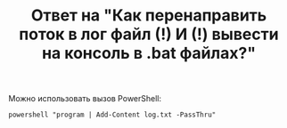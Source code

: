 ﻿---
title: "Ответ на \"Как перенаправить поток в лог файл (!) И (!) вывести на консоль в .bat файлах?\""
se.owner.user_id: 240512
se.owner.display_name: "MSDN.WhiteKnight"
se.owner.link: "https://ru.stackoverflow.com/users/240512/msdn-whiteknight"
se.answer_id: 790434
se.question_id: 642759
se.post_type: answer
se.score: 1
se.is_accepted: True
---
<p>Можно использовать вызов PowerShell:</p>

<pre><code>powershell "program | Add-Content log.txt -PassThru"
</code></pre>
